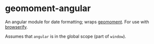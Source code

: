 # geomoment-angular

An angular module for date formatting; wraps [geomoment](https://github.com/goodeggs/geomoment). For use with [browserify](https://github.com/substack/node-browserify).

Assumes that `angular` is in the global scope (part of `window`).
